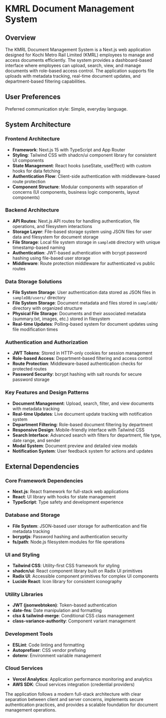 # KMRL Document Management System

## Overview

The KMRL Document Management System is a Next.js web application designed for Kochi Metro Rail Limited (KMRL) employees to manage and access documents efficiently. The system provides a dashboard-based interface where employees can upload, search, view, and manage documents with role-based access control. The application supports file uploads with metadata tracking, real-time document updates, and department-based filtering capabilities.

## User Preferences

Preferred communication style: Simple, everyday language.

## System Architecture

### Frontend Architecture
- **Framework**: Next.js 15 with TypeScript and App Router
- **Styling**: Tailwind CSS with shadcn/ui component library for consistent UI components
- **State Management**: React hooks (useState, useEffect) with custom hooks for data fetching
- **Authentication Flow**: Client-side authentication with middleware-based route protection
- **Component Structure**: Modular components with separation of concerns (UI components, business logic components, layout components)

### Backend Architecture
- **API Routes**: Next.js API routes for handling authentication, file operations, and filesystem interactions
- **Storage Layer**: File-based storage system using JSON files for user data and filesystem for document storage
- **File Storage**: Local file system storage in `sampleDB` directory with unique timestamp-based naming
- **Authentication**: JWT-based authentication with bcrypt password hashing using file-based user storage
- **Middleware**: Route protection middleware for authenticated vs public routes

### Data Storage Solutions
- **File System Storage**: User authentication data stored as JSON files in `sampleDB/users/` directory
- **File System Storage**: Document metadata and files stored in `sampleDB/` directory with organized structure
- **Physical File Storage**: Documents and their associated metadata (summary.txt, images, etc.) stored in filesystem
- **Real-time Updates**: Polling-based system for document updates using file modification times

### Authentication and Authorization
- **JWT Tokens**: Stored in HTTP-only cookies for session management
- **Role-based Access**: Department-based filtering and access control
- **Route Protection**: Middleware-based authentication checks for protected routes
- **Password Security**: bcrypt hashing with salt rounds for secure password storage

### Key Features and Design Patterns
- **Document Management**: Upload, search, filter, and view documents with metadata tracking
- **Real-time Updates**: Live document update tracking with notification system
- **Department Filtering**: Role-based document filtering by department
- **Responsive Design**: Mobile-friendly interface with Tailwind CSS
- **Search Interface**: Advanced search with filters for department, file type, date range, and sender
- **Modal System**: Document preview and detailed view modals
- **Notification System**: User feedback system for actions and updates

## External Dependencies

### Core Framework Dependencies
- **Next.js**: React framework for full-stack web applications
- **React**: UI library with hooks for state management
- **TypeScript**: Type safety and development experience

### Database and Storage
- **File System**: JSON-based user storage for authentication and file metadata tracking
- **bcryptjs**: Password hashing and authentication security
- **fs/path**: Node.js filesystem modules for file operations

### UI and Styling
- **Tailwind CSS**: Utility-first CSS framework for styling
- **shadcn/ui**: React component library built on Radix UI primitives
- **Radix UI**: Accessible component primitives for complex UI components
- **Lucide React**: Icon library for consistent iconography

### Utility Libraries
- **JWT (jsonwebtoken)**: Token-based authentication
- **date-fns**: Date manipulation and formatting
- **clsx & tailwind-merge**: Conditional CSS class management
- **class-variance-authority**: Component variant management

### Development Tools
- **ESLint**: Code linting and formatting
- **Autoprefixer**: CSS vendor prefixing
- **dotenv**: Environment variable management

### Cloud Services
- **Vercel Analytics**: Application performance monitoring and analytics
- **AWS SDK**: Cloud services integration (credential providers)

The application follows a modern full-stack architecture with clear separation between client and server concerns, implements secure authentication practices, and provides a scalable foundation for document management operations.